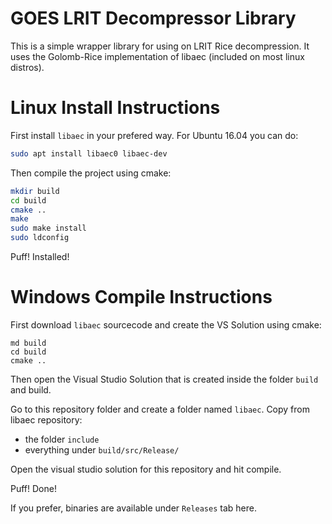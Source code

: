 GOES LRIT Decompressor Library
==============================

This is a simple wrapper library for using on LRIT Rice decompression. It uses the Golomb-Rice implementation of libaec (included on most linux distros).


Linux Install Instructions
==========================

First install `libaec` in your prefered way. For Ubuntu 16.04 you can do:

```bash
sudo apt install libaec0 libaec-dev
```

Then compile the project using cmake:

```bash
mkdir build
cd build
cmake ..
make
sudo make install
sudo ldconfig
```

Puff! Installed!

Windows Compile Instructions
============================


First download `libaec` sourcecode and create the VS Solution using cmake:

```
md build
cd build
cmake ..
```

Then open the Visual Studio Solution that is created inside the folder `build` and build.

Go to this repository folder and create a folder named `libaec`. Copy from libaec repository:

* the folder `include`
* everything under `build/src/Release/`

Open the visual studio solution for this repository and hit compile.

Puff! Done!

If you prefer, binaries are available under `Releases` tab here.